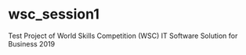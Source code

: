 # wsc_session1
Test Project of World Skills Competition (WSC) IT Software Solution for Business 2019
